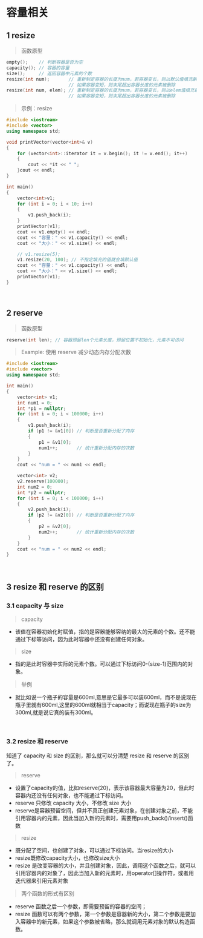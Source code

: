 

&emsp;
# 容量相关
## 1 resize
>函数原型
```c++
empty();    // 判断容器是否为空
capacity(); // 容器的容量
size();     // 返回容器中元素的个数
resize(int num);       // 重新制定容器的长度为num，若容器变长，则以默认值填充新位置
                       // 如果容器变短，则末尾超出容器长度的元素被删除
resize(int num, elem); // 重新制定容器的长度为num，若容器变长，则以elem值填充新位置
                       // 如果容器变短，则末尾超出容器长度的元素被删除
```

>示例：resize
```c++
#include <iostream>
#include <vector>
using namespace std;

void printVector(vector<int>& v)
{
    for (vector<int>::iterator it = v.begin(); it != v.end(); it++)
    {
        cout << *it << " ";
    }cout << endl;
}

int main()
{
    vector<int>v1;
    for (int i = 0; i < 10; i++)
    {
        v1.push_back(i);
    }
    printVector(v1);
    cout << v1.empty() << endl;
    cout << "容量：" << v1.capacity() << endl;
    cout << "大小：" << v1.size() << endl;

    // v1.resize(5);
    v1.resize(20, 100); // 不指定填充的值就会填默认值
    cout << "容量：" << v1.capacity() << endl;
    cout << "大小：" << v1.size() << endl;
    printVector(v1);
}
```

&emsp;
## 2 reserve

>函数原型
```c++
reserve(int len); // 容器预留len个元素长度，预留位置不初始化，元素不可访问
```

>Example: 使用 reserve 减少动态内存分配次数
```c++
#include <iostream>
#include <vector>
using namespace std;

int main()
{
    vector<int> v1;
    int num1 = 0;
    int *p1 = nullptr;
    for (int i = 0; i < 100000; i++)
    {
        v1.push_back(i);
        if (p1 != &v1[0]) // 判断是否重新分配了内存
        {
            p1 = &v1[0];
            num1++;       // 统计重新分配内存的次数
        }
    }
    cout << "num = " << num1 << endl;

    vector<int> v2;
    v2.reserve(100000);
    int num2 = 0;
    int *p2 = nullptr;
    for (int i = 0; i < 100000; i++)
    {
        v2.push_back(i);
        if (p2 != &v2[0]) // 判断是否重新分配了内存
        {
            p2 = &v2[0];
            num2++;       // 统计重新分配内存的次数
        }
    }
    cout << "num = " << num2 << endl;
}
```


&emsp;
## 3 resize 和 reserve 的区别
### 3.1 capacity 与 size
>capacity
- 该值在容器初始化时赋值，指的是容器能够容纳的最大的元素的个数。还不能通过下标等访问，因为此时容器中还没有创建任何对象。

>size
- 指的是此时容器中实际的元素个数。可以通过下标访问0-(size-1)范围内的对象。

>举例
- 就比如说一个瓶子的容量是600ml,意思是它最多可以装600ml，而不是说现在瓶子里就有600ml,这里的600ml就相当于capacity；而说现在瓶子的size为300ml,就是说它真的装有300ml。

&emsp;
### 3.2 resize 和 reserve
知道了 capacity 和 size 的区别，那么就可以分清楚 resize 和 reserve 的区别了。

>reserve
- 设置了capacity的值，比如reserve(20)，表示该容器最大容量为20，但此时容器内还没有任何对象，也不能通过下标访问。
- reserve 只修改 capacity 大小，不修改 size 大小
- reserve是容器预留空间，但并不真正创建元素对象，在创建对象之前，不能引用容器内的元素，因此当加入新的元素时，需要用push_back()/insert()函数

>resize
- 既分配了空间，也创建了对象，可以通过下标访问。当resize的大小
- resize既修改capacity大小，也修改size大小
- resize 是改变容器的大小，并且创建对象，因此，调用这个函数之后，就可以引用容器内的对象了，因此当加入新的元素时，用operator[]操作符，或者用迭代器来引用元素对象

>两个函数的形式有区别
- reserve 函数之后一个参数，即需要预留的容器的空间；
- resize 函数可以有两个参数，第一个参数是容器新的大小，第二个参数是要加入容器中的新元素，如果这个参数被省略，那么就调用元素对象的默认构造函数。



